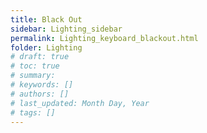 ```yaml
---
title: Black Out
sidebar: Lighting_sidebar
permalink: Lighting_keyboard_blackout.html
folder: Lighting
# draft: true
# toc: true
# summary: 
# keywords: []
# authors: []
# last_updated: Month Day, Year
# tags: []
---
```

